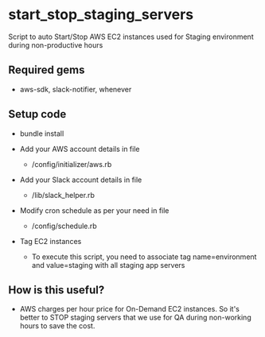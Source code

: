 # start_stop_staging_servers
Script to auto Start/Stop AWS EC2 instances used for Staging environment during non-productive hours

## Required gems 
- aws-sdk, slack-notifier, whenever

## Setup code

- bundle install

- Add your AWS account details in file
	- /config/initializer/aws.rb

- Add your Slack account details in file
	- /lib/slack_helper.rb

- Modify cron schedule as per your need in file
	- /config/schedule.rb

- Tag EC2 instances
	- To execute this script, you need to associate tag name=environment and value=staging with all staging app servers

## How is this useful?

- AWS charges per hour price for On-Demand EC2 instances. So it's better to STOP staging servers that we use for QA during non-working hours to save the cost.

